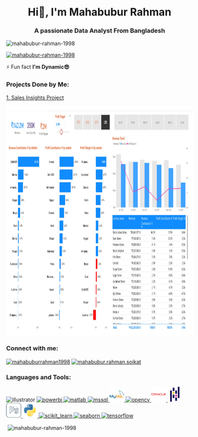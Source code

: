 <h1 align="center">Hi👋, I'm Mahabubur Rahman</h1>
<h3 align="center">A passionate Data Analyst From Bangladesh</h3>


<p align="left"> <img src="https://komarev.com/ghpvc/?username=mahabubur-rahman-1998&label=Profile%20views&color=0e75b6&style=flat" alt="mahabubur-rahman-1998" /> </p>

<p align="left"> <a href="https://github.com/MAHABUBUR-RAHMAN-1998/github-profile-trophy"><img src="https://github-profile-trophy.vercel.app/?username=mahabubur-rahman-1998" alt="mahabubur-rahman-1998" /></a> </p>

⚡ Fun fact **I'm Dynamic😎**

<h3 align="Left">Projects Done by Me:</h3>
<a href="https://github.com/MAHABUBUR-RAHMAN-1998/Data-Analysis-Projects/blob/main/README.md"> 1. Sales Insights Project </a>

<p align="left">
<a href="https://github.com/MAHABUBUR-RAHMAN-1998/Data-Analysis-Projects/blob/main/README.md" target="blank"><img align="center" src="https://github.com/MAHABUBUR-RAHMAN-1998/Data-Analysis-Projects/blob/main/1.%20Sales%20Insights/Atliq%20Hardware%20Sales%20Insights_page-0002.jpg" alt="Profit Insights" height="620" width="1180" /></a>
</p>


<h3 align="left">Connect with me:</h3>
<p align="left">
<a href="https://linkedin.com/in/mahabuburrahman1998" target="blank"><img align="center" src="https://raw.githubusercontent.com/rahuldkjain/github-profile-readme-generator/master/src/images/icons/Social/linked-in-alt.svg" alt="mahabuburrahman1998" height="30" width="40" /></a>
<a href="https://fb.com/mahabubur.rahman.soikat" target="blank"><img align="center" src="https://raw.githubusercontent.com/rahuldkjain/github-profile-readme-generator/master/src/images/icons/Social/facebook.svg" alt="mahabubur.rahman.soikat" height="30" width="40" /></a>
</p>

<h3 align="left">Languages and Tools:</h3>
<p  <a href="https://www.adobe.com/products/illustrator.html" target="_blank" rel="noreferrer"> <img src="https://www.vectorlogo.zone/logos/adobe_illustrator/adobe_illustrator-icon.svg" alt="illustrator" width="40" height="40"/> </a> <a href="https://www.microsoft.com/en-us/power-platform/products/power-bi" target="_blank" rel="noreferrer"> <img src="https://upload.wikimedia.org/wikipedia/commons/c/cf/New_Power_BI_Logo.svg" alt="powerbi" width="40" height="40"/> </a> <a href="https://www.mathworks.com/" target="_blank" rel="noreferrer"> <img src="https://upload.wikimedia.org/wikipedia/commons/2/21/Matlab_Logo.png" alt="matlab" width="40" height="40"/> </a> <a href="https://www.microsoft.com/en-us/sql-server" target="_blank" rel="noreferrer"> <img src="https://www.svgrepo.com/show/303229/microsoft-sql-server-logo.svg" alt="mssql" width="40" height="40"/> </a> <a href="https://www.mysql.com/" target="_blank" rel="noreferrer"> <img src="https://raw.githubusercontent.com/devicons/devicon/master/icons/mysql/mysql-original-wordmark.svg" alt="mysql" width="40" height="40"/> </a> <a href="https://opencv.org/" target="_blank" rel="noreferrer"> <img src="https://www.vectorlogo.zone/logos/opencv/opencv-icon.svg" alt="opencv" width="40" height="40"/> </a> <a href="https://www.oracle.com/" target="_blank" rel="noreferrer"> <img src="https://raw.githubusercontent.com/devicons/devicon/master/icons/oracle/oracle-original.svg" alt="oracle" width="40" height="40"/> </a> <a href="https://pandas.pydata.org/" target="_blank" rel="noreferrer"> <img src="https://raw.githubusercontent.com/devicons/devicon/2ae2a900d2f041da66e950e4d48052658d850630/icons/pandas/pandas-original.svg" alt="pandas" width="40" height="40"/> </a> <a href="https://www.photoshop.com/en" target="_blank" rel="noreferrer"> <img src="https://raw.githubusercontent.com/devicons/devicon/master/icons/photoshop/photoshop-line.svg" alt="photoshop" width="40" height="40"/> </a> <a href="https://www.python.org" target="_blank" rel="noreferrer"> <img src="https://raw.githubusercontent.com/devicons/devicon/master/icons/python/python-original.svg" alt="python" width="40" height="40"/> </a> <a href="https://scikit-learn.org/" target="_blank" rel="noreferrer"> <img src="https://upload.wikimedia.org/wikipedia/commons/0/05/Scikit_learn_logo_small.svg" alt="scikit_learn" width="40" height="40"/> </a> <a href="https://seaborn.pydata.org/" target="_blank" rel="noreferrer"> <img src="https://seaborn.pydata.org/_images/logo-mark-lightbg.svg" alt="seaborn" width="40" height="40"/> </a> <a href="https://www.tensorflow.org" target="_blank" rel="noreferrer"> <img src="https://www.vectorlogo.zone/logos/tensorflow/tensorflow-icon.svg" alt="tensorflow" width="40" height="40"/> </a> </p>

<p>&nbsp;<img align="center" src="https://github-readme-stats.vercel.app/api?username=mahabubur-rahman-1998&show_icons=true&locale=en" alt="mahabubur-rahman-1998" /></p>
